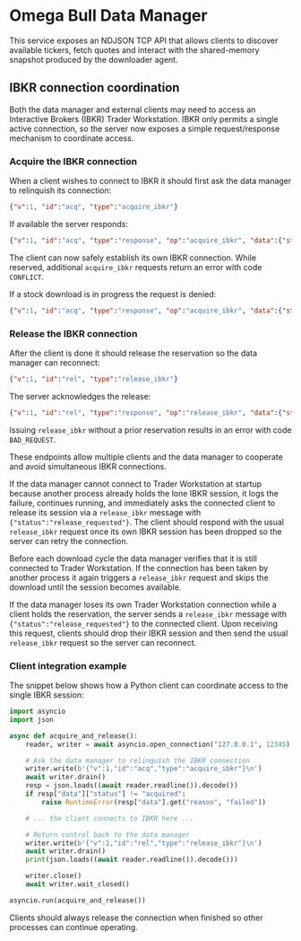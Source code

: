 # Omega Bull Data Manager

This service exposes an NDJSON TCP API that allows clients to discover
available tickers, fetch quotes and interact with the shared-memory snapshot
produced by the downloader agent.

## IBKR connection coordination

Both the data manager and external clients may need to access an Interactive
Brokers (IBKR) Trader Workstation.  IBKR only permits a single active
connection, so the server now exposes a simple request/response mechanism to
coordinate access.

### Acquire the IBKR connection

When a client wishes to connect to IBKR it should first ask the data manager to
relinquish its connection:

```json
{"v":1, "id":"acq", "type":"acquire_ibkr"}
```

If available the server responds:

```json
{"v":1, "id":"acq", "type":"response", "op":"acquire_ibkr", "data":{"status":"acquired"}}
```

The client can now safely establish its own IBKR connection.  While reserved,
additional `acquire_ibkr` requests return an error with code `CONFLICT`.

If a stock download is in progress the request is denied:

```json
{"v":1, "id":"acq", "type":"response", "op":"acquire_ibkr", "data":{"status":"denied","reason":"wait until stock download is finished"}}
```

### Release the IBKR connection

After the client is done it should release the reservation so the data manager
can reconnect:

```json
{"v":1, "id":"rel", "type":"release_ibkr"}
```

The server acknowledges the release:

```json
{"v":1, "id":"rel", "type":"response", "op":"release_ibkr", "data":{"status":"released"}}
```

Issuing `release_ibkr` without a prior reservation results in an error with
code `BAD_REQUEST`.

These endpoints allow multiple clients and the data manager to cooperate and
avoid simultaneous IBKR connections.

If the data manager cannot connect to Trader Workstation at startup because
another process already holds the lone IBKR session, it logs the failure,
continues running, and immediately asks the connected client to release its
session via a `release_ibkr` message with `{"status":"release_requested"}`.
The client should respond with the usual `release_ibkr` request once its own
IBKR session has been dropped so the server can retry the connection.

Before each download cycle the data manager verifies that it is still
connected to Trader Workstation.  If the connection has been taken by another
process it again triggers a `release_ibkr` request and skips the download
until the session becomes available.

If the data manager loses its own Trader Workstation connection while a client
holds the reservation, the server sends a `release_ibkr` message with
`{"status":"release_requested"}` to the connected client.  Upon receiving this
request, clients should drop their IBKR session and then send the usual
`release_ibkr` request so the server can reconnect.


### Client integration example

The snippet below shows how a Python client can coordinate access to the single IBKR session:

```python
import asyncio
import json

async def acquire_and_release():
    reader, writer = await asyncio.open_connection("127.0.0.1", 12345)

    # Ask the data manager to relinquish the IBKR connection
    writer.write(b'{"v":1,"id":"acq","type":"acquire_ibkr"}\n')
    await writer.drain()
    resp = json.loads((await reader.readline()).decode())
    if resp["data"]["status"] != "acquired":
        raise RuntimeError(resp["data"].get("reason", "failed"))

    # ... the client connects to IBKR here ...

    # Return control back to the data manager
    writer.write(b'{"v":1,"id":"rel","type":"release_ibkr"}\n')
    await writer.drain()
    print(json.loads((await reader.readline()).decode()))

    writer.close()
    await writer.wait_closed()

asyncio.run(acquire_and_release())
```

Clients should always release the connection when finished so other processes can continue operating.
